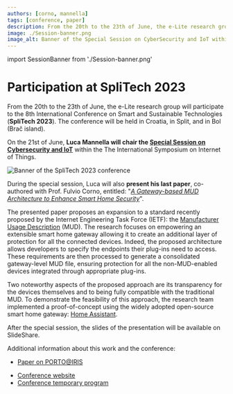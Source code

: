 ```yaml
---
authors: [corno, mannella]
tags: [conference, paper]
description: From the 20th to the 23th of June, the e-Lite research group will participate to SpliTech 2023 (Split, Croatia). Luca Mannella will chair the Special Session on Cybersecurity and IoT within the The International Symposium on Internet of Things. He will also present a paper entitled "A Gateway-based MUD Architecture to Enhance Smart Home Security".
image: ./Session-banner.png
image_alt: Banner of the Special Session on CyberSecurity and IoT withing SpliTech 2023 conference
---
```


import SessionBanner from './Session-banner.png'

# Participation at SpliTech 2023

From the 20th to the 23th of June, the e-Lite research group will participate to the 8th International Conference on Smart and Sustainable Technologies (**SpliTech 2023**).
The conference will be held in Croatia, in Split, and in Bol (Brač island).

On the 21st of June, **Luca Mannella will chair the [Special Session on Cybersecurity and IoT](https://elite.polito.it/news/2023/02/07/cfp-splitech2023-cybersecurity)** within the The International Symposium on Internet of Things.

<p className="text--center"><img src={SessionBanner} alt="Banner of the SpliTech 2023 conference"></img></p>

During the special session, Luca will also **present his last paper**, co-authored with Prof. Fulvio Corno, entitled: "[*A Gateway-based MUD Architecture to Enhance Smart Home Security*](https://www.researchgate.net/publication/370609562_A_Gateway-based_MUD_Architecture_to_Enhance_Smart_Home_Security)".

<!-- truncate -->

The presented paper proposes an expansion to a standard recently proposed by the Internet Engineering Task Force (IETF): the [Manufacturer Usage Description](https://www.rfc-editor.org/rfc/rfc8520.html) (MUD).
The research focuses on empowering an extensible smart home gateway allowing it to create an additional layer of protection for all the connected devices.
Indeed, the proposed architecture allows developers to specify the endpoints their plug-ins need to access. These requirements are then processed to generate a consolidated gateway-level MUD file, ensuring protection for all the non-MUD-enabled devices integrated through appropriate plug-ins.

Two noteworthy aspects of the proposed approach are its transparency for the devices themselves and to being fully compatible with the traditional MUD. To demonstrate the feasibility of this approach, the research team implemented a proof-of-concept using the widely adopted open-source smart home gateway: [Home Assistant](https://www.home-assistant.io/).

After the special session, the slides of the presentation will be available on SlideShare.

<!-- <iframe width="560" height="315" src="https://www.youtube-nocookie.com/embed/Hczqbm3rWSE" title="YouTube video player" frameBorder="0" allow="accelerometer; autoplay; clipboard-write; encrypted-media; gyroscope; picture-in-picture; web-share" allowFullScreen></iframe> -->

Additional information about this work and the conference:

* [Paper on PORTO@IRIS](https://hdl.handle.net/11583/2978408)
<!-- * DOI: [10.3233/AISE210074](https://doi.org/10.3233/AISE210074) -->
* [Conference website](https://2023.splitech.org)
* [Conference temporary program](https://2023.splitech.org/assets/Preliminary%20Program.pdf)
